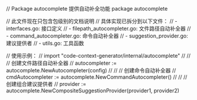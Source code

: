 // Package autocomplete 提供自动补全功能
package autocomplete

// 此文件现在只包含包级别的文档说明
// 具体实现已拆分到以下文件：
// - interfaces.go: 接口定义
// - filepath_autocompleter.go: 文件路径自动补全器
// - command_autocompleter.go: 命令自动补全器
// - suggestion_provider.go: 建议提供者
// - utils.go: 工具函数

// 使用示例：
// import "code-context-generator/internal/autocomplete"
//
// // 创建文件路径自动补全器
// autocompleter := autocomplete.NewAutocompleter(config)
//
// // 创建命令自动补全器
// cmdAutocompleter := autocomplete.NewCommandAutocompleter()
//
// // 创建组合建议提供者
// provider := autocomplete.NewCompositeSuggestionProvider(provider1, provider2)
